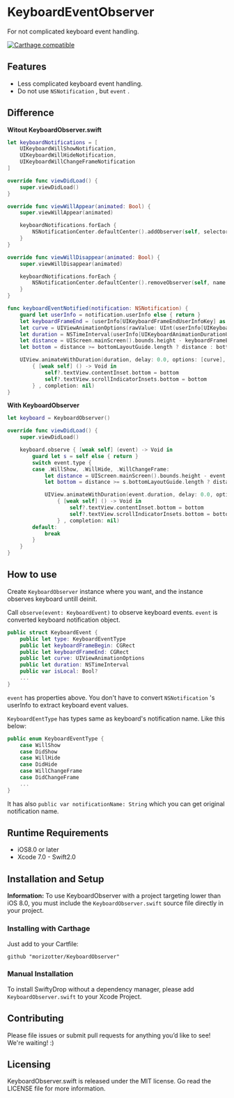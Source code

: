 # KeyboardEventObserver
For not complicated keyboard event handling.

[![Carthage compatible](https://img.shields.io/badge/Carthage-compatible-4BC51D.svg?style=flat)](https://github.com/Carthage/Carthage)

## Features

- Less complicated keyboard event handling.
- Do not use `NSNotification` , but `event` .

## Difference

**Witout KeyboardObserver.swift**

```Swift
let keyboardNotifications = [
    UIKeyboardWillShowNotification,
    UIKeyboardWillHideNotification,
    UIKeyboardWillChangeFrameNotification
]

override func viewDidLoad() {
    super.viewDidLoad()
}

override func viewWillAppear(animated: Bool) {
    super.viewWillAppear(animated)

    keyboardNotifications.forEach {
        NSNotificationCenter.defaultCenter().addObserver(self, selector: "keyboardEventNotified:", name: $0, object: nil)
    }
}

override func viewWillDisappear(animated: Bool) {
    super.viewWillDisappear(animated)

    keyboardNotifications.forEach {
        NSNotificationCenter.defaultCenter().removeObserver(self, name: $0, object: nil)
    }
}

func keyboardEventNotified(notification: NSNotification) {
    guard let userInfo = notification.userInfo else { return }
    let keyboardFrameEnd = (userInfo[UIKeyboardFrameEndUserInfoKey] as! NSValue).CGRectValue()
    let curve = UIViewAnimationOptions(rawValue: UInt(userInfo[UIKeyboardAnimationCurveUserInfoKey] as! NSNumber))
    let duration = NSTimeInterval(userInfo[UIKeyboardAnimationDurationUserInfoKey] as! NSNumber)
    let distance = UIScreen.mainScreen().bounds.height - keyboardFrameEnd.origin.y
    let bottom = distance >= bottomLayoutGuide.length ? distance : bottomLayoutGuide.length

    UIView.animateWithDuration(duration, delay: 0.0, options: [curve], animations:
        { [weak self] () -> Void in
            self?.textView.contentInset.bottom = bottom
            self?.textView.scrollIndicatorInsets.bottom = bottom
        } , completion: nil)
}
```

**With KeyboardObserver**

```Swift
let keyboard = KeyboardObserver()

override func viewDidLoad() {
    super.viewDidLoad()

    keyboard.observe { [weak self] (event) -> Void in
        guard let s = self else { return }
        switch event.type {
        case .WillShow, .WillHide, .WillChangeFrame:
            let distance = UIScreen.mainScreen().bounds.height - event.keyboardFrameEnd.origin.y
            let bottom = distance >= s.bottomLayoutGuide.length ? distance : s.bottomLayoutGuide.length

            UIView.animateWithDuration(event.duration, delay: 0.0, options: [event.curve], animations:
                { [weak self] () -> Void in
                    self?.textView.contentInset.bottom = bottom
                    self?.textView.scrollIndicatorInsets.bottom = bottom
                } , completion: nil)
        default:
            break
        }
    }
}
```

## How to use

Create `KeyboardObserver` instance where you want, and the instance observes keyboard untill deinit.

Call `observe(event: KeyboardEvent)` to observe keyboard events. `event` is converted keyboard notification object.

```Swift
public struct KeyboardEvent {
    public let type: KeyboardEventType
    public let keyboardFrameBegin: CGRect
    public let keyboardFrameEnd: CGRect
    public let curve: UIViewAnimationOptions
    public let duration: NSTimeInterval
    public var isLocal: Bool?
    ...
}
```

`event` has properties above. You don't have to convert `NSNotification` 's userInfo to extract keyboard event values.

`KeyboardEentType` has types same as keyboard's notification name. Like this below:

```Swift
public enum KeyboardEventType {
    case WillShow
    case DidShow
    case WillHide
    case DidHide
    case WillChangeFrame
    case DidChangeFrame
    ...
}
```

It has also `public var notificationName: String` which you can get original notification name.

## Runtime Requirements

- iOS8.0 or later
- Xcode 7.0 - Swift2.0

## Installation and Setup

**Information:** To use KeyboardObserver with a project targeting lower than iOS 8.0, you must include the `KeyboardObserver.swift` source file directly in your project.

### Installing with Carthage

Just add to your Cartfile:

```ogdl
github "morizotter/KeyboardObserver"
```

### Manual Installation

To install SwiftyDrop without a dependency manager, please add `KeyboardObserver.swift` to your Xcode Project.

## Contributing

Please file issues or submit pull requests for anything you’d like to see! We're waiting! :)

## Licensing
KeyboardObserver.swift is released under the MIT license. Go read the LICENSE file for more information.
